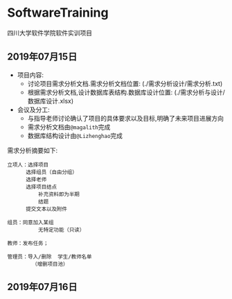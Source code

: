 # SoftwareTraining
四川大学软件学院软件实训项目

## 2019年07月15日
* 项目内容:
  * 讨论项目需求分析文档.需求分析文档位置: (./需求分析设计/需求分析.txt)
  * 根据需求分析文档,设计数据库表结构.数据库设计位置: (./需求分析与设计/数据库设计.xlsx)
* 会议及分工:
  * 与指导老师讨论确认了项目的具体要求以及目标,明确了未来项目进展方向
  * 需求分析文档由`@magalith`完成
  * 数据库结构设计由`@Lizhenghao`完成

需求分析摘要如下:
```
立项人：选择项目
      选择组员（自由分组）
      选择老师
      选择项目结点
          补充资料即为半期
          结题
      提交文本以及附件

组员：同意加入某组
          无特定功能（只读）

教师：发布任务；

管理员：导入/删除  学生/教师名单
        （增删项目池）

```

## 2019年07月16日
